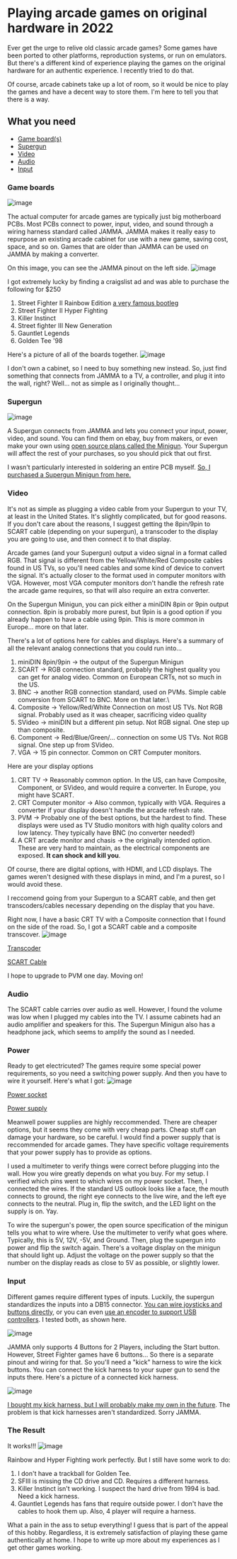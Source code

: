 # Playing arcade games on original hardware in 2022

Ever get the urge to relive old classic arcade games? Some games have been ported to other platforms, reproduction systems, or run on emulators. But there's a different kind of experience playing the games on the original hardware for an authentic experience. I recently tried to do that.

Of course, arcade cabinets take up a lot of room, so it would be nice to play the games and have a decent way to store them. I'm here to tell you that there is a way.

## What you need

- [Game board(s)](#Game_boards)
- [Supergun](#Supergun)
- [Video](#Video)
- [Audio](#Audio)
- [Input](#Input)

### Game boards

![image](https://user-images.githubusercontent.com/4001640/197288883-fb6dea9f-42b1-44bd-831c-0caef5922003.png)

The actual computer for arcade games are typically just big motherboard PCBs. Most PCBs connect to power, input, video, and sound through a wiring harness standard called JAMMA. JAMMA makes it really easy to repurpose an existing arcade cabinet for use with a new game, saving cost, space, and so on. Games that are older than JAMMA can be used on JAMMA by making a converter. 

On this image, you can see the JAMMA pinout on the left side.
![image](https://user-images.githubusercontent.com/4001640/197288883-fb6dea9f-42b1-44bd-831c-0caef5922003.png)

I got extremely lucky by finding a craigslist ad and was able to purchase the following for $250
1. Street Fighter II Rainbow Edition [a very famous bootleg](https://en.wikipedia.org/wiki/Street_Fighter_II:_Rainbow_Edition)
1. Street Fighter II Hyper Fighting
1. Killer Instinct
1. Street fighter III New Generation
1. Gauntlet Legends
1. Golden Tee '98

Here's a picture of all of the boards together.
![image](https://user-images.githubusercontent.com/4001640/197286800-b3f0bad1-0858-4afc-a7f2-3b209833d67c.png)

I don't own a cabinet, so I need to buy something new instead. So, just find something that connects from JAMMA to a TV, a controller, and plug it into the wall, right? Well... not as simple as I originally thought...

### Supergun

![image](https://user-images.githubusercontent.com/4001640/197289828-f79dea49-69bf-4390-835f-41c938ac36f9.png)

A Supergun connects from JAMMA and lets you connect your input, power, video, and sound. You can find them on ebay, buy from makers, or even make your own using [open source plans called the Minigun](https://www.arcade-projects.com/threads/minigun-supergun-an-open-source-supergun.9408/). Your Supergun will affect the rest of your purchases, so you should pick that out first.

I wasn't particularly interested in soldering an entire PCB myself. [So, I purchased a Supergun Minigun from here.](https://trp-retromods.ca/index.php?route=product/product&path=72&product_id=80)

### Video

It's not as simple as plugging a video cable from your Supergun to your TV, at least in the United States. It's slightly complicated, but for good reasons. If you don't care about the reasons, I suggest getting the 8pin/9pin to SCART cable (depending on your supergun), a transcoder to the display you are going to use, and then connect it to that display.

Arcade games (and your Supergun) output a video signal in a format called RGB. That signal is different from the Yellow/White/Red Composite cables found in US TVs, so you'll need cables and some kind of device to convert the signal. It's actually closer to the format used in computer monitors with VGA. However, most VGA computer monitors don't handle the refresh rate the arcade game requires, so that will also require an extra converter.

On the Supergun Minigun, you can pick either a miniDIN 8pin or 9pin output connection. 8pin is probably more purest, but 9pin is a good option if you already happen to have a cable using 9pin. This is more common in Europe... more on that later.

There's a lot of options here for cables and displays. Here's a summary of all the relevant analog connections that you could run into...
1. miniDIN 8pin/9pin -> the output of the Supergun Minigun
1. SCART -> RGB connection standard, probably the highest quality you can get for analog video. Common on European CRTs, not so much in the US.
1. BNC -> another RGB connection standard, used on PVMs. Simple cable conversion from SCART to BNC. More on that later.\
1. Composite -> Yellow/Red/White Connection on most US TVs. Not RGB signal. Probably used as it was cheaper, sacrificing video quality
1. SVideo -> miniDIN but a different pin setup. Not RGB signal. One step up than composite.
1. Component -> Red/Blue/Green/... connection on some US TVs. Not RGB signal. One step up from SVideo.
1. VGA -> 15 pin connector. Common on CRT Computer monitors.

Here are your display options

1. CRT TV -> Reasonably common option. In the US, can have Composite, Component, or SVideo, and would require a converter. In Europe, you might have SCART.
1. CRT Computer monitor -> Also common, typically with VGA. Requires a converter if your display doesn't handle the arcade refresh rate.
1. PVM -> Probably one of the best options, but the hardest to find. These displays were used as TV Studio monitors with high quality colors and low latency. They typically have BNC (no converter needed!)
1. A CRT arcade monitor and chasis -> the originally intended option. These are very hard to maintain, as the electrical components are exposed. __It can shock and kill you__.

Of course, there are digital options, with HDMI, and LCD displays. The games weren't designed with these displays in mind, and I'm a purest, so I would avoid these.

I reccomend going from your Supergun to a SCART cable, and then get transcoders/cables necessary depending on the display that you have.

Right now, I have a basic CRT TV with a Composite connection that I found on the side of the road. So, I got a SCART cable and a composite transcover.
![image](https://user-images.githubusercontent.com/4001640/197292829-43b056bf-1708-4267-b179-53d30865b09a.png)

[Transcoder](https://www.ebay.com/usr/wakabavideo?_trksid=p2047675.m3561.l2559)

[SCART Cable](https://retro-access.com/)

I hope to upgrade to PVM one day. Moving on!

### Audio

The SCART cable carries over audio as well. However, I found the volume was low when I plugged my cables into the TV. I assume cabinets had an audio amplifier and speakers for this. The Supergun Minigun also has a headphone jack, which seems to amplify the sound as I needed.

### Power

Ready to get electricuted? The games require some special power requirements, so you need a switching power supply. And then you have to wire it yourself. Here's what I got: 
![image](https://user-images.githubusercontent.com/4001640/197295124-2c6bb3a9-d606-404a-a70a-5cbce96d054a.png)

[Power socket](https://smile.amazon.com/dp/B07RRY5MYZ)

[Power supply](https://smile.amazon.com/dp/B00I7LEYNI)

Meanwell power supplies are highly reccommended. There are cheaper options, but it seems they come with very cheap parts. Cheap stuff can damage your hardware, so be careful. I would find a power supply that is reccommended for arcade games. They have specific voltage requirements that your power supply has to provide as options.

I used a multimeter to verify things were correct before plugging into the wall. How you wire greatly depends on what you buy. For my setup. I verified which pins went to which wires on my power socket. Then, I connected the wires. If the standard US outlook looks like a face, the mouth connects to ground, the right eye connects to the live wire, and the left eye connects to the neutral. Plug in, flip the switch, and the LED light on the supply is on. Yay.

To wire the supergun's power, the open source specification of the minigun tells you what to wire where. Use the multimeter to verify what goes where. Typically, this is 5V, 12V, -5V, and Ground. Then, plug the supergun into power and flip the switch again. There's a voltage display on the minigun that should light up. Adjust the voltage on the power supply so that the number on the display reads as close to 5V as possible, or slightly lower.

### Input

Different games require different types of inputs. Luckily, the supergun standardizes the inputs into a DB15 connector. [You can wire joysticks and buttons directly](https://smile.amazon.com/dp/B07JLXYWL5), or you can even [use an encoder to support USB controllers](https://paradisearcadeshop.com/products/undamned-db15-usb-decoder). I tested both, as shown here.

![image](https://user-images.githubusercontent.com/4001640/197297484-b861c2cb-4f67-42fc-81ed-b2b06fa5d16d.png)

JAMMA only supports 4 Buttons for 2 Players, including the Start button. However, Street Fighter games have 6 buttons... So there is a separate pinout and wiring for that. So you'll need a "kick" harness to wire the kick buttons. You can connect the kick harness to your super gun to send the inputs there. Here's a picture of a connected kick harness.

![image](https://user-images.githubusercontent.com/4001640/197297617-7c5f6792-81ce-4671-874c-4aa9ad059155.png)

[I bought my kick harness, but I will probably make my own in the future](https://www.ebay.com/usr/arcade_signal). The problem is that kick harnesses aren't standardized. Sorry JAMMA.

### The Result

It works!!!
![image](https://user-images.githubusercontent.com/4001640/197298398-8cfeb660-dde9-4ac2-a968-212d71b1e8f7.png)

Rainbow and Hyper Fighting work perfectly. But I still have some work to do:

1. I don't have a trackball for Golden Tee.
1. SFIII is missing the CD drive and CD. Requires a different harness.
1. Killer Instinct isn't working. I suspect the hard drive from 1994 is bad. Need a kick harness.
1. Gauntlet Legends has fans that require outside power. I don't have the cables to hook them up. Also, 4 player will require a harness.

What a pain in the ass to setup everything! I guess that is part of the appeal of this hobby. Regardless, it is extremely satisfaction of playing these game authentically at home. I hope to write up more about my experiences as I get other games working.
